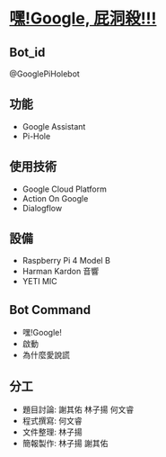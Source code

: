 # [嘿!Google, 屁洞殺!!!](https://docs.google.com/presentation/d/13Ox3-0S7Y-E6UJ-6Av-g10Xk7xGmeugBuY0OzHJ47Sw/edit#slide=id.p)

## Bot_id
@GooglePiHolebot

## 功能
- Google Assistant
- Pi-Hole

## 使用技術
- Google Cloud Platform
- Action On Google
- Dialogflow

## 設備
- Raspberry Pi 4 Model B
- Harman Kardon 音響
- YETI MIC

## Bot Command
- 嘿!Google!
- 啟動
- 為什麼愛說謊

## 分工
- 題目討論: 謝其佑 林子揚 何文睿
- 程式撰寫: 何文睿
- 文件整理: 林子揚
- 簡報製作: 林子揚 謝其佑